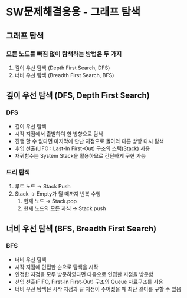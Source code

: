 # SW문제해결응용 - 그래프 탐색

## 그래프 탐색

### 모든 노드를 빠짐 없이 탐색하는 방법은 두 가지

1. 깊이 우선 탐색 (Depth First Search, DFS)
2. 너비 우선 탐색 (Breadth First Search, BFS)

## 깊이 우선 탐색 (DFS, Depth First Search)

### DFS

- 깊이 우선 탐색
- 시작 지점에서 출발하여 한 방향으로 탐색
- 진행 할 수 없다면 마지막에 만난 지점으로 돌아와 다른 방향 다시 탐색
- 후입 선출(LIFO : Last-In First-Out) 구조의 스택(Stack) 사용
- 재귀함수는 System Stack을 활용하므로 간단하게 구현 가능

### 트리 탐색

1. 루트 노드 → Stack Push
2. Stack → Empty가 될 때까지 반복 수행
    1. 현재 노드 → Stack.pop
    2. 현재 노드의 모든 자식 → Stack push

## 너비 우선 탐색 (BFS, Breadth First Search)

### BFS

- 너비 우선 탐색
- 시작 지점에 인접한 순으로 탐색을 시작
- 인접한 지점을 모두 방문하였다면 다음으로 인접한 지점을 방문함
- 선입 선출(FIFO, First-In First-Out) 구조의 Queue 자료구조를 사용
- 너비 우선 탐색은 시작 지점과 끝 지점이 주어졌을 때 최단 길이를 구할 수 있음
